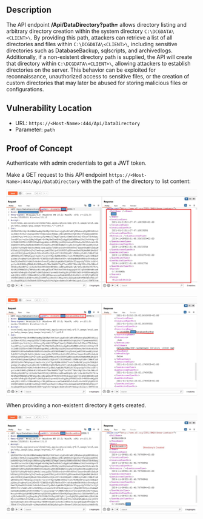 ## Description

The API endpoint **/Api/DataDirectory?path=** allows directory listing and arbitrary directory creation within the system directory `C:\DCGDATA\<CLIENT>\`. By providing this path, attackers can retrieve a list of all directories and files within `C:\DCGDATA\<CLIENT>\`, including sensitive directories such as DatabaseBackup, sqlscripts, and archivedlogs. Additionally, if a non-existent directory path is supplied, the API will create that directory within `C:\DCGDATA\<CLIENT>\`, allowing attackers to establish directories on the server. This behavior can be exploited for reconnaissance, unauthorized access to sensitive files, or the creation of custom directories that may later be abused for storing malicious files or configurations.

## Vulnerability Location

- URL: `https://<Host-Name>:444/Api/DataDirectory`
- Parameter: `path`
## Proof of Concept

Authenticate with admin credentials to get a JWT token.

Make a GET request to this API endpoint `https://<Host-Name>:444/Api/DataDirectory` with the path of the directory to list content:

![](./images/Pasted%20image%2020250809013358.png)

![](./images/Pasted%20image%2020250809013412.png)

When providing a non-existent directory it gets created.

![](./images/Pasted%20image%2020250809013436.png)
